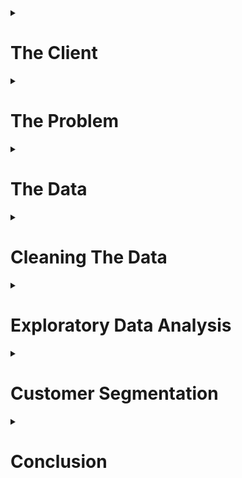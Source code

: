 <details>
<summary><h1>The Client</h1></summary>
<p>
      
The boom of e-commerce has resulted in 96% of Americans shopping online <sup><a href = http://www.cpcstrategy.com/blog/2017/05/ecommerce-statistics-infographic/>[1]</a></sup> and 
billions of customers worldwide<sup><a href = https://www.statista.com/statistics/251666/number-of-digital-buyers-worldwide/>[2]</a></sup>. With so many options in the realm of online shopping, a major goal in e-commerce is customer retention. A common approach to achieving this is through specialized marketing techniques. It is not feasible, however, to develop marketing techniques specific to each individual customer. If the customer pool can be segmented into smaller groups, then the time required to develop effective marketing techniques can be reduced -- which is why it is important for companies to truly understand their customers.

</p>
</details>

<details>
<summary><h1>The Problem</h1></summary>
<p>
  
Online retailers have enormous customer pools and customers often share similar traits. There may be, however, a better way to identify customers than simply grouping them by their location. Customers are a source of revenue and it would be more advantageous to segment customers based on metrics that are associated with direct profit. 

How can we identify the *best* customers? 

</p>
</details>

<details>
<summary><h1>The Data</h1></summary>
<p>
Customer data has been obtained from an online retailer. The dataset is provided in the form of several tables obtained from a relational database. The primary key is the `customer_id`. The dataset only contains customer data prior to connection to an account manager. The following features are provided in the data:

* Total sales per customer
* Total orders per customer
* Total sales per Product Types per customer
* Total orders per Product Types per customer
* Total sales per Fiscal Quarter per customer
* Total orders per Fiscal Quarter per customer
* Customer shipping and billing zip code
* Cohort for each account manger

Per the request of the data provider, sensitive information regarding actual numbers for sales and amount of customers were scrubbed. Only the relative amounts are allowed to be presented. The product type categories were replaced with dummy names. 

Customer sales does exist from other sources (e.g. Kaggle, UCI Machine Learning Repository), but they do not come from companies that use a business model that utilizes personal account managers.

</p>
</details>

<details>
<summary><h1>Cleaning The Data</h1></summary>
<p>
      
The raw data is provided via several small tables. Each individual table is pivoted so that each row represents a record for a single customer. The pivoted tables are then merged together into a combined dataset. 

A sample of the raw data for customer purchases per `product_type` is shown below:

| CUSTOMER_ID | PRODUCT_TYPE | SALES |
|-------------|-----------|---------|
| cid1 | A | 799.9 |
| cid1 | C | 531.87 |
| cid1 | D | 375.96 |
| cid2  | B | 1062.31 |
| cid2  | E | 892.72 |
| cid2  | F | 366.22 |
| cid2  | G | 360.64 |
| cid2  | D | 239.9 |
| cid3  | B | 4256.53 |
| cid3  | C | 2612.06 |
| cid3  | H | 1235.27 |

The table after pivoting:

| CUSTOMER_ID | A |   C   | D | G | B | E | F | H |
|-------------|-------|---------|----------|----------------------|---------|-------|-------------|--------------|
|     cid1    | 799.9 |     0   |  375.96  |           0          |    0    |   0   |     0       |      0       |
|     cid2    |   0   |  139.95 |  239.9   |         360.64       | 1062.31 | 892.72|   366.22    |      0       |
|     cid3    | 799.9 | 2612.06 |  375.96  |           0          | 4256.53 |   0   |     0       |  1235.27     |

There are a total of 21 distinct product types. If a customer did not make any purchases for a given `product_type`, a `0` value is used. The same process is applied to the other raw data tables. The pivoted tables are joined together on the `customer_id` key to create a dataset formatted for analysis.

Furthermore, the data was pivoted so that each row represented information on a single customer. Using the `pivot_table` method in `pandas` resulted in numerous `null` values and they were replaced with `0`. The data was further reduced to only customers with a billing address located in the US. 

The customer locations data was filtered to only include customers located in the US. The data contains a state abbreviations column that had to be cleaned to deal with situations like:
* inconsistencies in upper and lower case abbrevations
* full state name used instead of abbrevations

Customer location, however, is not included in the feature set for the clustering algorithm. Location is considered more of a descriptive feature and it was thought best to avoid possibility of simply clustering customers by their location. From the perspective of the client, a customer's location should not necessarily be important. The goal of finding the most valuable customer should be based on metrics related to sales.

</p>
</details>
      
<details>
<summary><h1>Exploratory Data Analysis</h1></summary>
<p>
      
The code to conduct the analysis presented in this section can be found in  
[eda_for_customers.ipynb](/notebooks/eda_for_customers.ipynb)

<details>
<summary><h2>Customer Location</h1></summary>
<p>
      
The distribution of customer's in the sample per state is shown below:

![customer_state_distribution](/report/eda/customers_per_state.png?raw=True "")

Majority of the customers in the dataset are located in `CA`, `CO`, `NY`, `UT`, `WA` and `TX`. Three of those states are ranked as the top 4 in the US Census Bureau's population ranking <sup><a href = https://en.wikipedia.org/wiki/List_of_U.S._states_and_territories_by_population>[3]</a></sup>. It is interesting, however, to note that so many customers are also located in fairly low population states (`CO`,`UT`). 

Any efforts regarding marketing techniques should be focused on the states where the company already has the most customers.

</p>
</details>


<details>
<summary><h2>Product Type</h1></summary>
<p>
      
The overall distribution of customer sales per `product_type` is shown below:

![customer_pt_distribution](/report/eda/customer_distribution.png?raw=true "")

The distribution shows that products from type `B` are the most expensive as very few customers have purchased from that category, but it has generated the most sales. Conversely, `A` and `F` products appear to be cheaper items due to the discrepancy from number of customers who have purhcased it and the sales generated.

Marketing techniques should be focused on customers purchasing high cost items from `product_type`s such as `E`, `I`, `O`, `R` and `S`. 

Looking into the variety of products that customers from each state buy, a plot of the amount of unique `product_type`s purchased from customers in each state is shown below

![state_product_type](/report/eda/state_product_type_hist.png?raw=true "")

Only the customer groups from `CO` and `NJ` have purchased all 20 possible product types. Most states hover around the 16 to 19 range. On the other end of the spectrum, customers from `PW` are only interested in only few specific types of products. States with lower count of product types may present some potential to increase via marketing. On the other hand, it can also be said that marketing should focus on the products customers are already buying.

</p>
</details>

<details>
<summary><h2>Seasonality</h1></summary>
<p>

The distribution of orders and sales per fiscal quarter is shown below:

![qtr_distribution](/report/eda/quarter_distribution.jpg?raw=True "")

As expected, the states with the most customers have the highest orders and sales per quarter. Although, both `CO` and `UT` customers outperform `NY` every quarter despite a smaller customer pool -- which may indicate that `CO` and `UT` customers are more valuable than `NY` customers.

It is also interesting to note is that `Q2_orders` total is significantly higher for `NY` than every other state by a wide margin. This did not directly translate to higher sales in the plot for `Q2_sales`. The discrepancy in `Q2_orders` and `Q2_sales` can be attributed to `NY` customers buying less expensive items.

To take advantage of the trends in seasonality, marketing approaches need to target customers who have highest sales per customer (e.g. `UT` and `CO`). Furthermore, the timing of the marketing campaigns should advantage of the most profitable quarters for customers from each state.

</p>
</details>

<details>
<summary><h2>Feature Correlation</h1></summary>
<p>
      
A heatmap of Pearson correlation coefficients calculated for the dataset is shown below:

![pt_heatmap](/report/eda/heatmap.png?raw=True "")

The feature set consists of the 21 categories of `product_type`, amount of sales per fiscal quarter (e.g. `Q1_sales`), and amount of orders per fiscal quarter (e.g., `Q2_orders`). Majority of the features have positive, but weak linear correlation to each other. There are some instances of high correlation between `product_type`s (e.g. `F` and `G`) which can be interpreted as `product_type`s that customers often buy together. 

There are also several examples of higher correlation coefficients between `product_type` and quarterly orders/sales (e.g., `F` and `Q3_orders`) which indicate that customers who buy in Q3 often buy items from `F`.

Fairly strong correlation is aso observed among quarterly sales. The highest correlation coefficients among all features can be found between `Q4_sales` and `Q1_sales`. This could possibly be due to customers buying gifts for the holiday season in `Q4` and having to make gift exchanges in `Q1` --  and exchange orders would count as a new sale.

A bubble chart showing the relationship between `product_type`, `state`, number of customers, and sales is shown below

![bubbles](/report/eda/product_type_state_color.png?raw=True "")

The color of the markers represent the number of unique customers that have purchased given a `product_type` and `state`. The size of the markers represent the average of the sales made by those same customers. 

The bubble chart shows that the most popular `product_type`s -- based on number of customers who have purchased them -- are `A`,`F`,`K`,`Q`, and `T` for most locations. The most sales are generated from `product_type` `E` have across all almost states. 

Specific `product_type`s are much popular in certain states than others. It appears that customers from military addresses (`AE`) have generated the  most sales for `D` type products. While customers in Guam (`GU`) have spent the most money on `C`, `D` and `B`. Products from `H` and `K` are quite popular among customers in the Northern Mariana Islands and Virgin Islands (`VI`) customers are fond of `Q` items.

A closer look at the state with the most customers (`CA`) shows that products from `K` have been bought from the most customers and also generated the most total sales. 

![CA](/report/eda/product_type_per_state/product_type_hist_for_CA.png?raw=True "")

</p>
</details>


</p>
</details>


<details>
<summary><h1>Customer Segmentation</h1></summary>
<p>
      
The code to conduct the unsupervised learning and clustering analysis presented in this section can be found in the 
[notebooks](/notebooks/) directory.

<details>
<summary><h2>Processing Data</h2></summary>
<p>
      
An unsupervised learning approach is used to conduct customer segmentation. The goal is to use clustering algorithms to be able to segment customers into informative groups.

The dataset is kept to continuous numerical features: the `product_type`s, quarterly sales and orders. The data is scaled using the `StandardScaler()` method from `sci-kit learn` library. After scaling the data, Principal Components Analysis (PCA) is applied to the dataset. The resulting `explained_variance_ratio` from PCA is:

|    PCA0   |    PCA1   |    PCA2    |    PCA3    |    PCA4    |    PCA5    |    PCA6    |    PCA7    |    PCA8    |    PCA9    |    PCA10   |    PCA11   |    PCA12   |    PCA13   |    PCA14   |    PCA15   |    PCA16   |    PCA17  |    PCA18   |    PCA19   |    PCA20   |    PCA21   |    PCA22   |    PCA23   |    PCA24   |    PCA25   |    PCA26   |    PCA27   | PCA28 |
|-----------|-----------|------------|------------|------------|------------|------------|------------|------------|------------|------------|------------|------------|------------|------------|------------|------------|-----------|------------|------------|------------|------------|------------|------------|------------|------------|------------|------------|-------|
| 0.2284605 | 0.2893555 | 0.34382091 | 0.39476022 | 0.43490012 | 0.47336997 | 0.50902827 | 0.54393445 | 0.57858124 | 0.61295025 | 0.64680443 | 0.68018976 | 0.71259298 | 0.74354075 | 0.77250861 | 0.79802764 | 0.82239615 | 0.8442303 | 0.86501432 | 0.88359106 | 0.90179775 | 0.91936953 | 0.93643075 | 0.95107138 | 0.96453712 | 0.97538785 | 0.98470915 | 0.99278416 |  1.0  |

There are 29 features in the dataset and after conducting PCA, it takes 21 principial components to explain at least 90% of the variance in the data.

</p>
</details>


<details>
<summary><h2>K-Means Clustering</h2></summary>
<p>

The code for running K-Means clustering can be found in the [KMeans.ipynb](/notebooks/KMeans.ipynb). The dataset was processed using PCA with 21 components prior to applying `MiniBatchKMeans`.

As a baseline for clustering, the `MiniBatchKMeans` algorithm -- as opposed to `KMeans` -- is used from the `sci-kit learn` library due to limited time and resources. From `sci-kit learn` documentation <sup><a href = http://scikit-learn.org/stable/modules/clustering.html#mini-batch-kmeans>[3]</a></sup>:
      
      The MiniBatchKMeans is a variant of the KMeans algorithm which uses mini-batches to reduce the computation time, while still attempting to optimise the same objective function. Mini-batches are subsets of the input data, randomly sampled in each training iteration. These mini-batches drastically reduce the amount of computation required to converge to a local solution. 

An example plot of the predicted labels of the dataset from `MiniBatchKMeans` for 6 clusters is provided below. The 2-D plots show pairs of principcal components in sequential order.

![kmeans](/report/clustering/kmeans.jpg?raw=true "")

Attempts at evaluating K-Means clusters via silhouette analysis was not possible due to memory issues associated with the size of the dataset. Another common approach to determining the number of clusters for K-Means is the "elbow method"<sup><a href = https://github.com/rasbt/python-machine-learning-book>[4]</a></sup>. A plot of the `inertia_` attribute of the `MiniBatchKMeans` class, however, shows no discernible elbow. 

![elbow](/report/clustering/elbow.png?raw=true "")

From visual inspection, the disadvantages of using KMeans on this dataset are clear. By minimizing distances, K-Means tends to partition the data into globular chunks as opposed to finding clusters<sup><a href = http://hdbscan.readthedocs.io/en/latest/comparing_clustering_algorithms.html>[5]</a></sup>. Another disadvantage is that one must define the clusters in the beginning. From the elbow curve shown earlier, it is not clear how many clusters should be used.

</p>
</details>

<details>
<summary><h2>DBSCAN</h2></summary>
<p>

The code for running DBSCAN clustering can be found in the [DBSCAN.ipynb](/notebooks/DBSCAN.ipynb). The dataset was processed using PCA with 21 components prior to applying DBSCAN.

`DBSCAN` algorithm from `sci-kit learn` is evaluated on its ability to cluster customers. Compared to K-Means, one of the advantages of using DBSCAN is that the number of clusters does not have to be pre-defined. Furthermore, DBSCAN performs better for data that may not conform to globular chunks<sup><a href = http://scikit-learn.org/stable/modules/generated/sklearn.cluster.DBSCAN.html>[6]</a></sup>:

      DBSCAN is a density based algorithm – it assumes clusters for dense regions. It is also the first actual clustering algorithm we’ve looked at: it doesn’t require that every point be assigned to a cluster and hence doesn’t partition the data, but instead extracts the ‘dense’ clusters and leaves sparse background classified as ‘noise’.

The `DBSCAN` algorithm requires two parameters: `eps` and `min_samples`. In DBSCAN, a point is considered a *core point* if there are a minimum number of points (`min_samples`) that fall within a specified radius (`eps`)<sup><a href = https://github.com/rasbt/python-machine-learning-book>[4]</a></sup>. A grid search to tune these parameters is conducted. The results of the grid search is shown below with the number of clusters estimated and the number of points considered noise.

![grid_search](/report/clustering/grid_search.png?raw=true "")

As expected, increasing `eps` reduces the number of clusters until they become one giant cluster including most of the data. Increasing `min_samples` also reduces the number of clusters while considering most of the data as noise. As a compromise between number of clusters and number of points considered noise, the final parameters are set to `1` and `5` for `eps` and `min_samples`, respectively. The 5 clusters estimated by `DBSCAN` are plotted below, but with the noise points removed for clarity. Each subplot represents different pairs of principal components.

![dbscan](/report/clustering/DBSCAN.jpg?raw=true "")

The plots show that a majority of clusters belong to same cluster (`0`) with very customers belonging to the remaining 4 clusters. A breakdown of the number of customers contained within each clusters, as well the number of customers considered noise (label = `-1`), are summarized below:

| label | number of customers |
|---|---|
| -1 | 5804 |
| 0	| 26503 |
| 1 | 5 |
| 2 | 4 |
| 3 | 7 |
| 4 | 5 |

</p>
</details>

<details>
<summary><h2>Analzing Clusters</h2></summary>
<p>
      
The code for analyzing the clustering results from DBSCAN can be found in the [analyze_clusters.ipynb](/notebooks/analyze_clusters.ipynb). The points considered noise are not included in the following analysis.

The array of 2D plots of the PCA components show that the `DBSCAN` algorithm appears to have performed better at clustering the customer data. One of the disadvantages of `KMeans` algorithm is that it will always build clusters in globular shapes. The plots of the `DBSCAN` results did not include `-1` labels -- which represent "noise" in the data. 

It is clear that most of the data is either considered noise or labeled as `0`. The other 5 labels were applied to only a few customers each. The distributions of customer locations for each cluster are shown below:

![cluster_state](/report/clustering/cluster_by_state.jpg?raw=true "")

The distributions of customers for the most populated clusters match the overall distribution of customers by location of the original dataset. This may reinforce the idea that customer location is not an important feature to consider if evaluating the value of a customer.

Plots of total sales and orders generated by customers for each cluster are shown below. As expected, customers labeled `-1` (i.e., noise data points) have the highest totals since majority of the customers belong to this cluster.

![total_qtr_orders](/report/clustering/total_quarterly_orders_clusters.png?raw=true "")

![total_qtr_sales](/report/clustering/total_quarterly_sales_clusters.png?raw=true "")

![total_prod_sales](/report/clustering/total_prod_sales_clusters.png?raw=true "")

The average metrics for each cluster, however, are a bit more interesting. Customers who were considered noise (label `-1`) continue to dominate in the averaged categories as well. The customers in label `-1` significantly outperform customers from other clusters based on average order count. Following them, customers in label `3` average the highest number of orders for Q1 and Q4. Customers from label `1` average just a little less in orders for Q4, but hold the 2nd highest rank for average number of orders in Q2. 

![avg_qtr_orders](/report/clustering/avg_quarterly_orders_clusters.png?raw=true "")

For quarterly sales, the disparity isn't as great between clusters. Customers from label `-1` still dominate in this category, but customers from label `3` are a closer second in terms of average sales for Q1 and Q4. Customers from both `-1` and `3` average the most sales in Q4, while the other clusters peak in other quarters.

![avg_qtr_sales](/report/clustering/avg_quarterly_sales_clusters.png?raw=true "")

Plotting average sales per product type, the clusters appear to identify with product type. Customers from label `-1` spend the most on products from `A`, label `0` customers tend to buy products from `S`, customers from `2` buy `T` products, customers from `3` buy `U` products, and customers from label `4` average the highest sales `B` products. Cross referencing the other plots regarding average sales in each quarter, customers spend a significant amount of money on products from `A` in Q4. On the other hand, initial findings in the previous EDA section showed that `A` products were fairly low in value (i.e., less expensive items). It was also determined that products from `E` were of the highest value and only customers from `-1` purchased from that product group.

![avg_prod_sales](/report/clustering/avg_prod_sales_clusters.png?raw=true "")

Boxplots of the customer metrics (e.g., sales, orders, and sales by product type) are shown below. The y-axes have been normalized for the group of subplots within each metric. When looking at the boxplots for sales and orders for each cluster, it seems like the most valuable customers are labeled as noise (`-1`). In fact, it appears DBSCAN may have identified the least valuable customers in its estimated clusters. As mentioned before, customers labeled (`-1`) dominated customers in the other clusters over all metrics and they are outliers in their value compared to the rest of the sample. Most of the customers are labeled `0` and they are considered the typical customer. The remaining clusters are differentiated from the group due to their focus on product types that aren't popular with the other customers in the sample.

![box_product](/report/clustering/prod_cols.jpg?raw=true "")


![box_orders](/report/clustering/Q_orders.jpg?raw=true "")


![box_sales](/report/clustering/Q_sales.jpg?raw=true "")

</p>
</details>
      

</p>
</details>

<details>
<summary><h1>Conclusion</h1></summary>
<p>
      
Unsupervised techniques are applied to a dataset provided by an online retailer to conduct customer segmentation. The dataset contained a random sample of customers and their order history. The original dataset contained total sales per quarter, total orders per quarter, and total sales per product type for each customer. Customer location was also available, but not included in the feature set. 

The dataset was processed via pivoting to have each product type as a feature and each quarter as a feature for both sales and orders. The pivoted dataset now had 29 features: 21 product types, 4 quarters for sales, and 4 quarters for orders.

K-Means was initially used to find clusters among the customer sample, but the structure of the dataset did not lend itself well to the algorithm. DBSCAN was chosen as an alternative approach to segment the customers. A grid search was conducted to tune the hyperparameters of DBSCAN and the optimal setup resulted in an estimate of 5 clusters -- the remaining points were considered noise.

After analyzing the clusters, it appears that DBSCAN had identified the average customer (label `0`), the least valuable customers compared to the rest of the sample (remaining labels), and the very best customers (label `-1`). 
    
</p>
</details>


